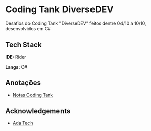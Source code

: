 
# Coding Tank DiverseDEV

Desafios do Coding Tank "DiverseDEV" feitos dentre 04/10 a 10/10, desenvolvidos em C#


## Tech Stack

**IDE:** Rider

**Langs:** C#

## Anotações
- [Notas Coding Tank](https://github.com/luhyxi/Desafios-CSharp/blob/master/Notas%20Coding%20Tank.md)

## Acknowledgements

 - [Ada Tech](https://ada.tech/)


